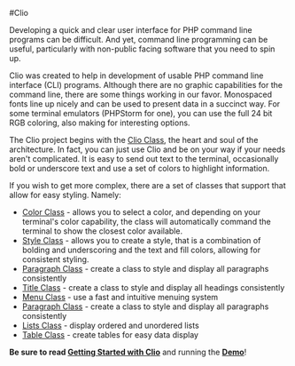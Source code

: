 #Clio

Developing a quick and clear user interface for PHP command line programs can be difficult. And yet, command
line programming can be useful, particularly with non-public facing software that you need to spin up.

Clio was created to help in development of usable PHP command line interface (CLI) programs. Although
there are no graphic capabilities for the command line, there are some things working in our favor.
Monospaced fonts line up nicely and can be used to present data in a succinct way.  For some terminal 
emulators (PHPStorm for one), you can use the full 24 bit RGB coloring, also making for interesting options.

The Clio project begins with the [Clio Class](http://clio.1happyplace.com/clio/clio.html), the heart and soul 
of the architecture.  In fact, you can just use Clio and be on your way if your needs aren't complicated. 
It is easy to send out text to the terminal, occasionally bold or underscore text and use a set of colors to 
highlight information. 

If you wish to get more complex, there are a set of classes that support that allow for easy styling. Namely:

* [Color Class](http://clio.1happyplace.com/clio/color.html) - allows you to select a color, and depending on your terminal's color capability, the class
              will automatically command the terminal to show the closest color available.
* [Style Class](http://clio.1happyplace.com/clio/style.html) - allows you to create a style, that is a combination of bolding and underscoring and the text and fill colors, allowing
         for consistent styling.
* [Paragraph Class](http://clio.1happyplace.com/clio/style.html) - create a class to style and display all paragraphs consistently
* [Title Class](http://clio.1happyplace.com/clio/style.html) - create a class to style and display all headings consistently
* [Menu Class](http://clio.1happyplace.com/clio/style.html) - use a fast and intuitive menuing system
* [Paragraph Class](http://clio.1happyplace.com/clio/style.html) - create a class to style and display all paragraphs consistently
* [Lists Class](http://clio.1happyplace.com/clio/style.html) - display ordered and unordered lists
* [Table Class](http://clio.1happyplace.com/clio/style.html) - create tables for easy data display

        
         
**Be sure to read [Getting Started with Clio](http:clio.1happyplace.com/getting-started/clio.html)** and running the **[Demo](https://github.com/1HappyPlace/Clio-demo)**!
